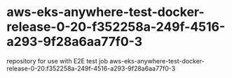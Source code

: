 # aws-eks-anywhere-test-docker-release-0-20-f352258a-249f-4516-a293-9f28a6aa77f0-3
repository for use with E2E test job aws-eks-anywhere-test-docker-release-0-20:f352258a-249f-4516-a293-9f28a6aa77f0-3
